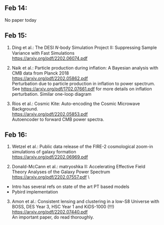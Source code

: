 ## Feb 14:
No paper today

## Feb 15:
1. Ding et al.: The DESI 𝑁-body Simulation Project II: Suppressing Sample Variance with Fast Simulations \
https://arxiv.org/pdf/2202.06074.pdf

2. Naik et al.: Particle production during inflation: A Bayesian analysis with CMB data from Planck 2018 \
https://arxiv.org/pdf/2202.05862.pdf \
Perturbation due to particle production in inflation to power spectrum. See https://arxiv.org/pdf/1702.07661.pdf for more details on inflation perturbation. Similar one-loop diagram

3. Rios et al.: Cosmic Kite: Auto-encoding the Cosmic Microwave Background. \
https://arxiv.org/pdf/2202.05853.pdf \
Autoencoder to forward CMB power spectra.

## Feb 16:
1. Wetzel et al.: Public data release of the FIRE-2 cosmological zoom-in simulations of galaxy formation \
https://arxiv.org/pdf/2202.06969.pdf

2. Donald-McCann et al.: matryoshka II: Accelerating Effective Field Theory Analyses of the Galaxy Power Spectrum \
https://arxiv.org/pdf/2202.07557.pdf \
- Intro has several refs on state of the art PT based models
- Pybird implementation

3. Amon et al.: Consistent lensing and clustering in a low-S8 Universe with BOSS, DES Year 3, HSC Year 1 and KiDS-1000 (!!!) \
https://arxiv.org/pdf/2202.07440.pdf \
An important paper, do read thoroughly.
